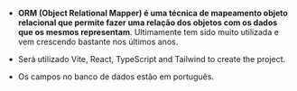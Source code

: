 -   **ORM (Object Relational Mapper) é uma técnica de mapeamento objeto relacional que permite fazer uma relação dos objetos com os dados que os mesmos representam**. Ultimamente tem sido muito utilizada e vem crescendo bastante nos últimos anos.

-   Será utilizado Vite, React, TypeScript and Tailwind to create the project.

-   Os campos no banco de dados estão em português.
